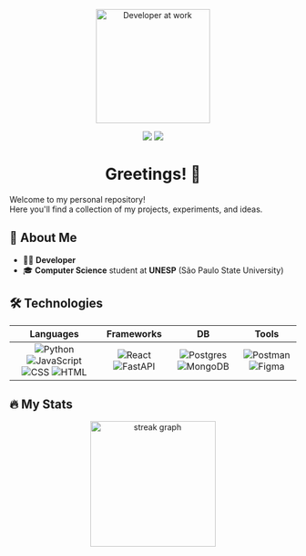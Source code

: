 <p align="center">
  <img src="https://media.giphy.com/media/qgQUggAC3Pfv687qPC/giphy.gif" alt="Developer at work" width="200" />
</p>

<div align="center">
  <a href="https://www.linkedin.com/in/gustavo-ribeiro-montes/" target="_blank"><img src="https://img.shields.io/badge/-LinkedIn-%230077B5?style=for-the-badge&logo=linkedin&logoColor=white" target="_blank"></a> 
  <a href = "gustavoribeiromontes@gmail.com"><img src="https://img.shields.io/badge/-Gmail-%23333?style=for-the-badge&logo=gmail&logoColor=white" target="_blank"></a>
</div>

<h1 align="center">Greetings! 👋</h1>
Welcome to my personal repository! <br/>
Here you'll find a collection of my projects, experiments, and ideas.

## 👤 About Me
- 🧑‍💻 **Developer**
- 🎓 **Computer Science** student at **UNESP** (São Paulo State University)

## 🛠️ Technologies
<div align="center">

| Languages | Frameworks | DB | Tools |
| :-------: | :---------: | :-: | :---: |
| ![Python](https://skillicons.dev/icons?i=python) ![JavaScript](https://skillicons.dev/icons?i=javascript) ![CSS](https://skillicons.dev/icons?i=css) ![HTML](https://skillicons.dev/icons?i=html) | ![React](https://skillicons.dev/icons?i=react) ![FastAPI](https://img.shields.io/badge/FastAPI-005571?style=for-the-badge&logo=fastapi)| ![Postgres](https://skillicons.dev/icons?i=postgres) ![MongoDB](https://skillicons.dev/icons?i=mongodb) | ![Postman](https://skillicons.dev/icons?i=postman) ![Figma](https://skillicons.dev/icons?i=figma) |

</div>

## 🔥 My Stats
<div align="center">
  <img src="https://streak-stats.demolab.com?user=gustavo-rmontes&locale=en&mode=daily&theme=dark&hide_border=false&border_radius=5&order=3" height="220" alt="streak graph"/>
</div>
